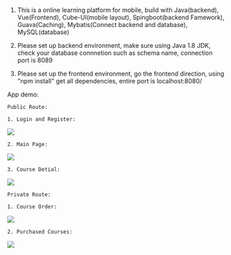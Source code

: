 1. This is a online learning platform for mobile, build with Java(backend), Vue(Frontend), Cube-UI(mobile layout), Spingboot(backend Famework), 
Guava(Caching), Mybatis(Connect backend and database), MySQL(database)


2. Please set up backend environment, make sure using Java 1.8 JDK, check your database connnetion such as schema name, connection port is 8089

3. Please set up the frontend environment, go the frontend direction, using "npm install" get all dependencies, entire port is localhost:8080/

App demo:

    Public Route:

    1. Login and Register:
![](demo\course_detail.jpg)


    2. Main Page:
![](demo/main_page.jpg)

    
    3. Course Detial:
![](demo/Login.jpg)




    Private Route:

    1. Course Order:
![](demo/course_order.jpg)


    2. Purchased Courses:
![](demo/courses_page.jpg)




    

